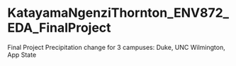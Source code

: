 # KatayamaNgenziThornton_ENV872_EDA_FinalProject
Final Project
Precipitation change for 3 campuses: Duke, UNC Wilmington, App State
